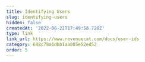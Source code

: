 ```yaml
---
title: Identifying Users
slug: identifying-users
hidden: false
createdAt: '2022-06-22T17:49:58.720Z'
type: link
link_url: https://www.revenuecat.com/docs/user-ids
category: 648c78a1dbb1aa005e52ed52
order: 5
---
```


